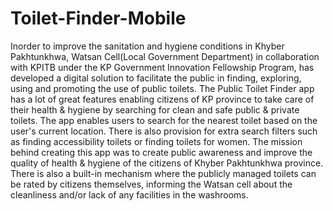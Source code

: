 # Toilet-Finder-Mobile
Inorder to improve the sanitation and hygiene conditions in Khyber Pakhtunkhwa, Watsan Cell(Local Government Department) in collaboration with KPITB under the 
KP Government Innovation Fellowship Program, has developed a digital solution to facilitate the public in finding, exploring, using and promoting the use of
public toilets. 
The Public Toilet Finder app has a lot of great features enabling citizens of KP province to take care of their health & hygiene by searching for clean and safe 
public & private toilets. The app enables users to search for the nearest toilet based on the user's current location. There is also provision for extra search 
filters such as finding accessibility toilets or finding toilets for women.
The mission behind creating this app was to create public awareness and improve the quality of health & hygiene of the citizens of Khyber Pakhtunkhwa province. 
There is also a built-in mechanism where the publicly managed toilets can be rated by citizens themselves, informing the Watsan cell about the cleanliness and/or
lack of any facilities in the washrooms.

